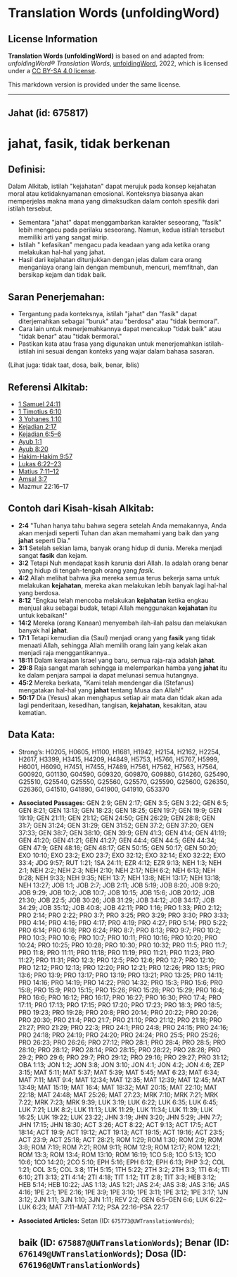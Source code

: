 # Translation Words (unfoldingWord)

## License Information

**Translation Words (unfoldingWord)** is based on and adapted from: _unfoldingWord® Translation Words_, [unfoldingWord](https://unfoldingword.org/utw), 2022, which is licensed under a [CC BY-SA 4.0 license](https://creativecommons.org/licenses/by-sa/4.0/legalcode.en).

This markdown version is provided under the same license.



--------------------------------

## Jahat (id: 675817)

jahat, fasik, tidak berkenan
============================

Definisi:
---------

Dalam Alkitab, istilah "kejahatan" dapat merujuk pada konsep kejahatan moral atau ketidaknyamanan emosional. Konteksnya biasanya akan memperjelas makna mana yang dimaksudkan dalam contoh spesifik dari istilah tersebut.

* Sementara "jahat" dapat menggambarkan karakter seseorang, "fasik" lebih mengacu pada perilaku seseorang. Namun, kedua istilah tersebut memiliki arti yang sangat mirip.
* Istilah " kefasikan" mengacu pada keadaan yang ada ketika orang melakukan hal\-hal yang jahat.
* Hasil dari kejahatan ditunjukkan dengan jelas dalam cara orang menganiaya orang lain dengan membunuh, mencuri, memfitnah, dan bersikap kejam dan tidak baik.

Saran Penerjemahan:
-------------------

* Tergantung pada konteksnya, istilah "jahat" dan "fasik" dapat diterjemahkan sebagai "buruk" atau "berdosa" atau "tidak bermoral".
* Cara lain untuk menerjemahkannya dapat mencakup "tidak baik" atau "tidak benar" atau "tidak bermoral."
* Pastikan kata atau frasa yang digunakan untuk menerjemahkan istilah\-istilah ini sesuai dengan konteks yang wajar dalam bahasa sasaran.

(Lihat juga: tidak taat, dosa, baik, benar, iblis)

Referensi Alkitab:
------------------

* [1 Samuel 24:11](https://ref.ly/1Sam0:0)
* [1 Timotius 6:10](https://ref.ly/1Tim0:0)
* [3 Yohanes 1:10](https://ref.ly/3John0:0)
* [Kejadian 2:17](https://ref.ly/Gen2:17)
* [Kejadian 6:5–6](https://ref.ly/Gen6:5-Gen6:6)
* [Ayub 1:1](https://ref.ly/Job1:1)
* [Ayub 8:20](https://ref.ly/Job8:20)
* [Hakim\-Hakim 9:57](https://ref.ly/Judg9:57)
* [Lukas 6:22–23](https://ref.ly/Luke6:22-Luke6:23)
* [Matius 7:11–12](https://ref.ly/Matt7:11-Matt7:12)
* [Amsal 3:7](https://ref.ly/Prov3:7)
* Mazmur 22:16–17

Contoh dari Kisah\-kisah Alkitab:
---------------------------------

* **2:4** "Tuhan hanya tahu bahwa segera setelah Anda memakannya, Anda akan menjadi seperti Tuhan dan akan memahami yang baik dan yang **jahat** seperti Dia."
* **3:1** Setelah sekian lama, banyak orang hidup di dunia. Mereka menjadi sangat **fasik** dan kejam.
* **3:2** Tetapi Nuh mendapat kasih karunia dari Allah. Ia adalah orang benar yang hidup di tengah\-tengah orang yang *fasik*.
* **4:2** Allah melihat bahwa jika mereka semua terus bekerja sama untuk melakukan **kejahatan**, mereka akan melakukan lebih banyak lagi hal\-hal yang berdosa.
* **8:12** "Engkau telah mencoba melakukan **kejahatan** ketika engkau menjual aku sebagai budak, tetapi Allah menggunakan **kejahatan** itu untuk kebaikan!"
* **14:2** Mereka (orang Kanaan) menyembah ilah\-ilah palsu dan melakukan banyak hal **jahat**.
* **17:1** Tetapi kemudian dia (Saul) menjadi orang yang **fasik** yang tidak menaati Allah, sehingga Allah memilih orang lain yang kelak akan menjadi raja menggantikannya..
* **18:11** Dalam kerajaan Israel yang baru, semua raja\-raja adalah **jahat**.
* **29:8** Raja sangat marah sehingga ia melemparkan hamba yang **jahat** itu ke dalam penjara sampai ia dapat melunasi semua hutangnya.
* **45:2** Mereka berkata, "Kami telah mendengar dia (Stefanus) mengatakan hal\-hal yang **jahat** tentang Musa dan Allah!"
* **50:17** Dia (Yesus) akan menghapus setiap air mata dan tidak akan ada lagi penderitaan, kesedihan, tangisan, **kejahatan**, kesakitan, atau kematian.

Data Kata:
----------

* Strong’s: H0205, H0605, H1100, H1681, H1942, H2154, H2162, H2254, H2617, H3399, H3415, H4209, H4849, H5753, H5766, H5767, H5999, H6001, H6090, H7451, H7455, H7489, H7561, H7562, H7563, H7564, G00920, G01130, G04590, G09320, G09870, G09880, G14260, G25490, G25510, G25540, G25550, G25560, G25570, G25590, G25600, G26350, G26360, G41510, G41890, G41900, G41910, G53370

* **Associated Passages:** GEN 2:9; GEN 2:17; GEN 3:5; GEN 3:22; GEN 6:5; GEN 8:21; GEN 13:13; GEN 18:23; GEN 18:25; GEN 19:7; GEN 19:9; GEN 19:19; GEN 21:11; GEN 21:12; GEN 24:50; GEN 26:29; GEN 28:8; GEN 31:7; GEN 31:24; GEN 31:29; GEN 31:52; GEN 37:2; GEN 37:20; GEN 37:33; GEN 38:7; GEN 38:10; GEN 39:9; GEN 41:3; GEN 41:4; GEN 41:19; GEN 41:20; GEN 41:21; GEN 41:27; GEN 44:4; GEN 44:5; GEN 44:34; GEN 47:9; GEN 48:16; GEN 48:17; GEN 50:15; GEN 50:17; GEN 50:20; EXO 10:10; EXO 23:2; EXO 23:7; EXO 32:12; EXO 32:14; EXO 32:22; EXO 33:4; JDG 9:57; RUT 1:21; 1SA 24:11; EZR 4:12; EZR 9:13; NEH 1:3; NEH 2:1; NEH 2:2; NEH 2:3; NEH 2:10; NEH 2:17; NEH 6:2; NEH 6:13; NEH 9:28; NEH 9:33; NEH 9:35; NEH 13:7; NEH 13:8; NEH 13:17; NEH 13:18; NEH 13:27; JOB 1:1; JOB 2:7; JOB 2:11; JOB 5:19; JOB 8:20; JOB 9:20; JOB 9:29; JOB 10:2; JOB 10:7; JOB 10:15; JOB 15:6; JOB 20:12; JOB 21:30; JOB 22:5; JOB 30:26; JOB 31:29; JOB 34:12; JOB 34:17; JOB 34:29; JOB 35:12; JOB 40:8; JOB 42:11; PRO 1:16; PRO 1:33; PRO 2:12; PRO 2:14; PRO 2:22; PRO 3:7; PRO 3:25; PRO 3:29; PRO 3:30; PRO 3:33; PRO 4:14; PRO 4:16; PRO 4:17; PRO 4:19; PRO 4:27; PRO 5:14; PRO 5:22; PRO 6:14; PRO 6:18; PRO 6:24; PRO 8:7; PRO 8:13; PRO 9:7; PRO 10:2; PRO 10:3; PRO 10:6; PRO 10:7; PRO 10:11; PRO 10:16; PRO 10:20; PRO 10:24; PRO 10:25; PRO 10:28; PRO 10:30; PRO 10:32; PRO 11:5; PRO 11:7; PRO 11:8; PRO 11:11; PRO 11:18; PRO 11:19; PRO 11:21; PRO 11:23; PRO 11:27; PRO 11:31; PRO 12:3; PRO 12:5; PRO 12:6; PRO 12:7; PRO 12:10; PRO 12:12; PRO 12:13; PRO 12:20; PRO 12:21; PRO 12:26; PRO 13:5; PRO 13:6; PRO 13:9; PRO 13:17; PRO 13:19; PRO 13:21; PRO 13:25; PRO 14:11; PRO 14:16; PRO 14:19; PRO 14:22; PRO 14:32; PRO 15:3; PRO 15:6; PRO 15:8; PRO 15:9; PRO 15:15; PRO 15:26; PRO 15:28; PRO 15:29; PRO 16:4; PRO 16:6; PRO 16:12; PRO 16:17; PRO 16:27; PRO 16:30; PRO 17:4; PRO 17:11; PRO 17:13; PRO 17:15; PRO 17:20; PRO 17:23; PRO 18:3; PRO 18:5; PRO 19:23; PRO 19:28; PRO 20:8; PRO 20:14; PRO 20:22; PRO 20:26; PRO 20:30; PRO 21:4; PRO 21:7; PRO 21:10; PRO 21:12; PRO 21:18; PRO 21:27; PRO 21:29; PRO 22:3; PRO 24:1; PRO 24:8; PRO 24:15; PRO 24:16; PRO 24:18; PRO 24:19; PRO 24:20; PRO 24:24; PRO 25:5; PRO 25:26; PRO 26:23; PRO 26:26; PRO 27:12; PRO 28:1; PRO 28:4; PRO 28:5; PRO 28:10; PRO 28:12; PRO 28:14; PRO 28:15; PRO 28:22; PRO 28:28; PRO 29:2; PRO 29:6; PRO 29:7; PRO 29:12; PRO 29:16; PRO 29:27; PRO 31:12; OBA 1:13; JON 1:2; JON 3:8; JON 3:10; JON 4:1; JON 4:2; JON 4:6; ZEP 3:15; MAT 5:11; MAT 5:37; MAT 5:39; MAT 5:45; MAT 6:23; MAT 6:34; MAT 7:11; MAT 9:4; MAT 12:34; MAT 12:35; MAT 12:39; MAT 12:45; MAT 13:49; MAT 15:19; MAT 16:4; MAT 18:32; MAT 20:15; MAT 22:10; MAT 22:18; MAT 24:48; MAT 25:26; MAT 27:23; MRK 7:10; MRK 7:21; MRK 7:22; MRK 7:23; MRK 9:39; LUK 3:19; LUK 6:22; LUK 6:35; LUK 6:45; LUK 7:21; LUK 8:2; LUK 11:13; LUK 11:29; LUK 11:34; LUK 11:39; LUK 16:25; LUK 19:22; LUK 23:22; JHN 3:19; JHN 3:20; JHN 5:29; JHN 7:7; JHN 17:15; JHN 18:30; ACT 3:26; ACT 8:22; ACT 9:13; ACT 17:5; ACT 18:14; ACT 19:9; ACT 19:12; ACT 19:13; ACT 19:15; ACT 19:16; ACT 23:5; ACT 23:9; ACT 25:18; ACT 28:21; ROM 1:29; ROM 1:30; ROM 2:9; ROM 3:8; ROM 7:19; ROM 7:21; ROM 9:11; ROM 12:9; ROM 12:17; ROM 12:21; ROM 13:3; ROM 13:4; ROM 13:10; ROM 16:19; 1CO 5:8; 1CO 5:13; 1CO 10:6; 1CO 14:20; 2CO 5:10; EPH 5:16; EPH 6:12; EPH 6:13; PHP 3:2; COL 1:21; COL 3:5; COL 3:8; 1TH 5:15; 1TH 5:22; 2TH 3:2; 2TH 3:3; 1TI 6:4; 1TI 6:10; 2TI 3:13; 2TI 4:14; 2TI 4:18; TIT 1:12; TIT 2:8; TIT 3:3; HEB 3:12; HEB 5:14; HEB 10:22; JAS 1:13; JAS 1:21; JAS 2:4; JAS 3:8; JAS 3:16; JAS 4:16; 1PE 2:1; 1PE 2:16; 1PE 3:9; 1PE 3:10; 1PE 3:11; 1PE 3:12; 1PE 3:17; 1JN 3:12; 2JN 1:11; 3JN 1:10; 3JN 1:11; REV 2:2; GEN 6:5–GEN 6:6; LUK 6:22–LUK 6:23; MAT 7:11–MAT 7:12; PSA 22:16–PSA 22:17
* **Associated Articles:** Setan (ID: `675773@UWTranslationWords`); <h2>baik (ID: `675887@UWTranslationWords`); Benar (ID: `676149@UWTranslationWords`); Dosa (ID: `676196@UWTranslationWords`)

